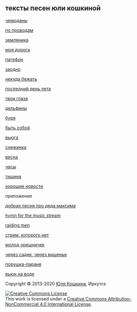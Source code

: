 ## тексты песен юли кошкиной

[чемоданы](чемоданы.md)

[по проводам](по%20проводам.md)

[земляника](земляника.md)

[моя дорога](моя%20дорога.md)

[патефон](патефон.md)  

[заодно](заодно.md)  

[некуда бежать](некуда%20бежать.md)  

[последний день лета](последний%20день%20лета.md)

[твои глаза](твои%20глаза.md)

[дельфины](дельфины.md)

[буря](буря.md)

[быть собой](быть%20собой.md)

[вьюга](вьюга.md)

[снежинка](снежинка.md)

[весна](весна.md)

[часы](часы.md)

[тишина](тишина.md)

[хорошие новости](хорошие%20новости.md)

приложение

[добрая песня про деда максима](дед%20максим.md)

[hymn for the music stream](music%20stream.md)

[raiding men](raiding%20men.md)

[стрим, которого нет](стрим%2C%20которого%20нет.md)

[молод орешничек](молод%20орешничек.md)

[через садик, через вишенье](через%20садик,%20через%20вишенье.md)

[порушка-параня](порушка-параня.md)

[вьюн на воде](вьюн%20на%20воде.md)


  
Copyright © 2013-2020 [Юля Кошкина](https://vk.com/koshkamoroshka), Иркутск

<a rel="license" href="http://creativecommons.org/licenses/by-nc/4.0/"><img alt="Creative Commons License" style="border-width:0" src="https://i.creativecommons.org/l/by-nc/4.0/80x15.png" /></a><br />This work is licensed under a <a rel="license" href="http://creativecommons.org/licenses/by-nc/4.0/">Creative Commons Attribution-NonCommercial 4.0 International License</a>.
